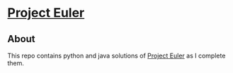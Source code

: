 # [Project Euler](https://projecteuler.net/)
## About
This repo contains python and java solutions of [Project Euler](https://projecteuler.net/) as I complete them.
